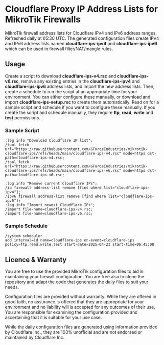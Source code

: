 # Cloudflare Proxy IP Address Lists for MikroTik Firewalls

MikroTik firewall address lists for Cloudflare IPv4 and IPv6 address ranges. Refreshed daily at 05:30 UTC. The generated configuration files create IPv4 and IPv6 address lists named **cloudflare-ips-ipv4** and **cloudflare-ips-ipv6** which can be used in firewall filter/NAT/mangle rules.

## Usage

Create a script to download **cloudflare-ips-v4.rsc** and **cloudflare-ips-v6.rsc**, remove any existing entries in the **cloudflare-ips-ipv4** and **cloudflare-ips-ipv6** address lists, and import the new address lists. Then, create a schedule to run the script at an appropriate time for your environment. You can either configure these manually, or download and import **cloudflare-ips-setup.rsc** to create them automatically. Read on for a sample script and schedule if you want to configure these manually. If you create the script and schedule manually, they require **ftp**, **read**, **write** and **test** permissions.

### Sample Script

```
:log info "Download Cloudflare IP list";
/tool fetch url="https://raw.githubusercontent.com/GForceIndustries/mikrotik-cloudflare-ips/refs/heads/main/cloudflare-ips-v4.rsc" mode=https dst-path=cloudflare-ips-v4.rsc;
/tool fetch url="https://raw.githubusercontent.com/GForceIndustries/mikrotik-cloudflare-ips/refs/heads/main/cloudflare-ips-v6.rsc" mode=https dst-path=cloudflare-ips-v6.rsc;

:log info "Remove current Cloudflare IPs";
/ip firewall address-list remove [find where list="cloudflare-ips-ipv4"];
/ipv6 firewall address-list remove [find where list="cloudflare-ips-ipv6"];
:log info "Import newest Cloudflare IPs";
/import file-name=cloudflare-ips-v4.rsc;
/import file-name=cloudflare-ips-v6.rsc;
```

### Sample Schedule

```
/system scheduler
add interval=1d name=cloudflare-ips on-event=cloudflare-ips policy=ftp,read,write,test start-date=2025-04-23 start-time=06:45:00
```

## Licence & Warranty

You are free to use the provided MikroTik configuration files to aid in maintaining your firewall configuration. You are free also to clone the repository and adapt the code that generates the daily files to suit your needs.

Configuration files are provided without warranty. While they are offered in good faith, no assurance is offered that they are appropriate for your environment and no liability will is accepted for any outcomes of their use. You are responsible for examining the configuration provided and ascertaining that it is suitable for your use case.

While the daily configuration files are generated using information provided by Cloudflare Inc., they are 100% unofficial and are not endorsed or maintained by Cloudflare Inc.
